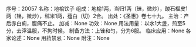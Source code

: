 序号：20057
名称：地榆饮子
组成：地榆1两，当归1两（锉，微炒），酸石榴皮1两（锉，微炒），秫米1两，薤白（切）2合。
出处：《圣惠》卷七十九。
主治：产后赤白痢，腹痛不止。
加减：None
功效：None
用法用量：以水1大盏，煎至5分，去滓温服，不拘时候。
制备方法：上锉和匀，分为6服。
临床应用：None
各家论述：None
用药禁忌：None
附注：None
